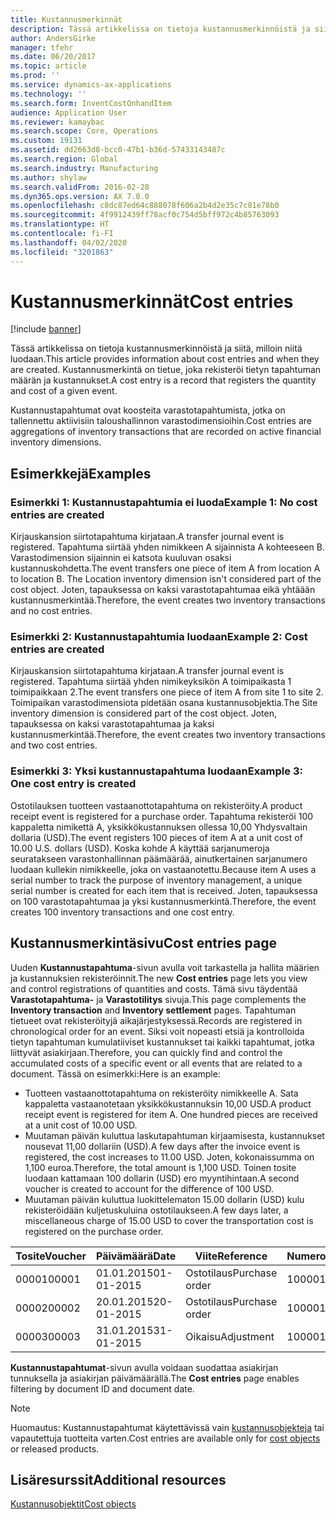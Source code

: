 ```yaml
---
title: Kustannusmerkinnät
description: Tässä artikkelissa on tietoja kustannusmerkinnöistä ja siitä, milloin niitä luodaan. Kustannusmerkintä on tietue, joka rekisteröi tietyn tapahtuman määrän ja kustannukset.
author: AndersGirke
manager: tfehr
ms.date: 06/20/2017
ms.topic: article
ms.prod: ''
ms.service: dynamics-ax-applications
ms.technology: ''
ms.search.form: InventCostOnhandItem
audience: Application User
ms.reviewer: kamaybac
ms.search.scope: Core, Operations
ms.custom: 19131
ms.assetid: dd2663d8-bcc0-47b1-b36d-57433143487c
ms.search.region: Global
ms.search.industry: Manufacturing
ms.author: shylaw
ms.search.validFrom: 2016-02-28
ms.dyn365.ops.version: AX 7.0.0
ms.openlocfilehash: c8dc87ed64c888078f606a2b4d2e35c7c81e78b0
ms.sourcegitcommit: 4f9912439ff78acf0c754d5bff972c4b85763093
ms.translationtype: HT
ms.contentlocale: fi-FI
ms.lasthandoff: 04/02/2020
ms.locfileid: "3201863"
---
```

# <a name="cost-entries"></a><span data-ttu-id="42ed5-104">Kustannusmerkinnät</span><span class="sxs-lookup"><span data-stu-id="42ed5-104">Cost entries</span></span>

[!include [banner](../includes/banner.md)]

<span data-ttu-id="42ed5-105">Tässä artikkelissa on tietoja kustannusmerkinnöistä ja siitä, milloin niitä luodaan.</span><span class="sxs-lookup"><span data-stu-id="42ed5-105">This article provides information about cost entries and when they are created.</span></span> <span data-ttu-id="42ed5-106">Kustannusmerkintä on tietue, joka rekisteröi tietyn tapahtuman määrän ja kustannukset.</span><span class="sxs-lookup"><span data-stu-id="42ed5-106">A cost entry is a record that registers the quantity and cost of a given event.</span></span>

<span data-ttu-id="42ed5-107">Kustannustapahtumat ovat koosteita varastotapahtumista, jotka on tallennettu aktiivisiin taloushallinnon varastodimensioihin.</span><span class="sxs-lookup"><span data-stu-id="42ed5-107">Cost entries are aggregations of inventory transactions that are recorded on active financial inventory dimensions.</span></span>

## <a name="examples"></a><span data-ttu-id="42ed5-108">Esimerkkejä</span><span class="sxs-lookup"><span data-stu-id="42ed5-108">Examples</span></span>
### <a name="example-1-no-cost-entries-are-created"></a><span data-ttu-id="42ed5-109">Esimerkki 1: Kustannustapahtumia ei luoda</span><span class="sxs-lookup"><span data-stu-id="42ed5-109">Example 1: No cost entries are created</span></span>

<span data-ttu-id="42ed5-110">Kirjauskansion siirtotapahtuma kirjataan.</span><span class="sxs-lookup"><span data-stu-id="42ed5-110">A transfer journal event is registered.</span></span> <span data-ttu-id="42ed5-111">Tapahtuma siirtää yhden nimikkeen A sijainnista A kohteeseen B. Varastodimension sijainnin ei katsota kuuluvan osaksi kustannuskohdetta.</span><span class="sxs-lookup"><span data-stu-id="42ed5-111">The event transfers one piece of item A from location A to location B. The Location inventory dimension isn't considered part of the cost object.</span></span> <span data-ttu-id="42ed5-112">Joten, tapauksessa on kaksi varastotapahtumaa eikä yhtäään kustannusmerkintää.</span><span class="sxs-lookup"><span data-stu-id="42ed5-112">Therefore, the event creates two inventory transactions and no cost entries.</span></span>

### <a name="example-2-cost-entries-are-created"></a><span data-ttu-id="42ed5-113">Esimerkki 2: Kustannustapahtumia luodaan</span><span class="sxs-lookup"><span data-stu-id="42ed5-113">Example 2: Cost entries are created</span></span>

<span data-ttu-id="42ed5-114">Kirjauskansion siirtotapahtuma kirjataan.</span><span class="sxs-lookup"><span data-stu-id="42ed5-114">A transfer journal event is registered.</span></span> <span data-ttu-id="42ed5-115">Tapahtuma siirtää yhden nimikeyksikön A toimipaikasta 1 toimipaikkaan 2.</span><span class="sxs-lookup"><span data-stu-id="42ed5-115">The event transfers one piece of item A from site 1 to site 2.</span></span> <span data-ttu-id="42ed5-116">Toimipaikan varastodimensiota pidetään osana kustannusobjektia.</span><span class="sxs-lookup"><span data-stu-id="42ed5-116">The Site inventory dimension is considered part of the cost object.</span></span> <span data-ttu-id="42ed5-117">Joten, tapauksessa on kaksi varastotapahtumaa ja kaksi kustannusmerkintää.</span><span class="sxs-lookup"><span data-stu-id="42ed5-117">Therefore, the event creates two inventory transactions and two cost entries.</span></span>

### <a name="example-3-one-cost-entry-is-created"></a><span data-ttu-id="42ed5-118">Esimerkki 3: Yksi kustannustapahtuma luodaan</span><span class="sxs-lookup"><span data-stu-id="42ed5-118">Example 3: One cost entry is created</span></span>

<span data-ttu-id="42ed5-119">Ostotilauksen tuotteen vastaanottotapahtuma on rekisteröity.</span><span class="sxs-lookup"><span data-stu-id="42ed5-119">A product receipt event is registered for a purchase order.</span></span> <span data-ttu-id="42ed5-120">Tapahtuma rekisteröi 100 kappaletta nimikettä A, yksikkökustannuksen ollessa 10,00 Yhdysvaltain dollaria (USD).</span><span class="sxs-lookup"><span data-stu-id="42ed5-120">The event registers 100 pieces of item A at a unit cost of 10.00 U.S. dollars (USD).</span></span> <span data-ttu-id="42ed5-121">Koska kohde A käyttää sarjanumeroja seuratakseen varastonhallinnan päämäärää, ainutkertainen sarjanumero luodaan kullekin nimikkeelle, joka on vastaanotettu.</span><span class="sxs-lookup"><span data-stu-id="42ed5-121">Because item A uses a serial number to track the purpose of inventory management, a unique serial number is created for each item that is received.</span></span> <span data-ttu-id="42ed5-122">Joten, tapauksessa on 100 varastotapahtumaa ja yksi kustannusmerkintä.</span><span class="sxs-lookup"><span data-stu-id="42ed5-122">Therefore, the event creates 100 inventory transactions and one cost entry.</span></span>

## <a name="cost-entries-page"></a><span data-ttu-id="42ed5-123">Kustannusmerkintäsivu</span><span class="sxs-lookup"><span data-stu-id="42ed5-123">Cost entries page</span></span>
<span data-ttu-id="42ed5-124">Uuden **Kustannustapahtuma**-sivun avulla voit tarkastella ja hallita määrien ja kustannuksien rekisteröinnit.</span><span class="sxs-lookup"><span data-stu-id="42ed5-124">The new **Cost entries** page lets you view and control registrations of quantities and costs.</span></span> <span data-ttu-id="42ed5-125">Tämä sivu täydentää **Varastotapahtuma-** ja **Varastotilitys** sivuja.</span><span class="sxs-lookup"><span data-stu-id="42ed5-125">This page complements the **Inventory transaction** and **Inventory settlement** pages.</span></span> <span data-ttu-id="42ed5-126">Tapahtuman tietueet ovat rekisteröityjä aikajärjestyksessä.</span><span class="sxs-lookup"><span data-stu-id="42ed5-126">Records are registered in chronological order for an event.</span></span> <span data-ttu-id="42ed5-127">Siksi voit nopeasti etsiä ja kontrolloida tietyn tapahtuman kumulatiiviset kustannukset tai kaikki tapahtumat, jotka liittyvät asiakirjaan.</span><span class="sxs-lookup"><span data-stu-id="42ed5-127">Therefore, you can quickly find and control the accumulated costs of a specific event or all events that are related to a document.</span></span> <span data-ttu-id="42ed5-128">Tässä on esimerkki:</span><span class="sxs-lookup"><span data-stu-id="42ed5-128">Here is an example:</span></span>

-   <span data-ttu-id="42ed5-129">Tuotteen vastaanottotapahtuma on rekisteröity nimikkeelle A. Sata kappaletta vastaanotetaan yksikkökustannuksin 10,00 USD.</span><span class="sxs-lookup"><span data-stu-id="42ed5-129">A product receipt event is registered for item A. One hundred pieces are received at a unit cost of 10.00 USD.</span></span>
-   <span data-ttu-id="42ed5-130">Muutaman päivän kuluttua laskutapahtuman kirjaamisesta, kustannukset nousevat 11,00 dollariin (USD).</span><span class="sxs-lookup"><span data-stu-id="42ed5-130">A few days after the invoice event is registered, the cost increases to 11.00 USD.</span></span> <span data-ttu-id="42ed5-131">Joten, kokonaissumma on 1,100 euroa.</span><span class="sxs-lookup"><span data-stu-id="42ed5-131">Therefore, the total amount is 1,100 USD.</span></span> <span data-ttu-id="42ed5-132">Toinen tosite luodaan kattamaan 100 dollarin (USD) ero myyntihintaan.</span><span class="sxs-lookup"><span data-stu-id="42ed5-132">A second voucher is created to account for the difference of 100 USD.</span></span>
-   <span data-ttu-id="42ed5-133">Muutaman päivän kuluttua luokittelematon 15.00 dollarin (USD) kulu rekisteröidään kuljetuskuluina ostotilaukseen.</span><span class="sxs-lookup"><span data-stu-id="42ed5-133">A few days later, a miscellaneous charge of 15.00 USD to cover the transportation cost is registered on the purchase order.</span></span>

| <span data-ttu-id="42ed5-134">Tosite</span><span class="sxs-lookup"><span data-stu-id="42ed5-134">Voucher</span></span> | <span data-ttu-id="42ed5-135">Päivämäärä</span><span class="sxs-lookup"><span data-stu-id="42ed5-135">Date</span></span>       | <span data-ttu-id="42ed5-136">Viite</span><span class="sxs-lookup"><span data-stu-id="42ed5-136">Reference</span></span>      | <span data-ttu-id="42ed5-137">Numero</span><span class="sxs-lookup"><span data-stu-id="42ed5-137">Number</span></span> | <span data-ttu-id="42ed5-138">Erätunnus</span><span class="sxs-lookup"><span data-stu-id="42ed5-138">Lot ID</span></span>  | <span data-ttu-id="42ed5-139">Määrä</span><span class="sxs-lookup"><span data-stu-id="42ed5-139">Quantity</span></span> | <span data-ttu-id="42ed5-140">Summa</span><span class="sxs-lookup"><span data-stu-id="42ed5-140">Amount</span></span>  |
|---------|------------|----------------|--------|---------|---------------|----|
| <span data-ttu-id="42ed5-141">00001</span><span class="sxs-lookup"><span data-stu-id="42ed5-141">00001</span></span>   | <span data-ttu-id="42ed5-142">01.01.2015</span><span class="sxs-lookup"><span data-stu-id="42ed5-142">01-01-2015</span></span> | <span data-ttu-id="42ed5-143">Ostotilaus</span><span class="sxs-lookup"><span data-stu-id="42ed5-143">Purchase order</span></span> | <span data-ttu-id="42ed5-144">100001</span><span class="sxs-lookup"><span data-stu-id="42ed5-144">100001</span></span> | <span data-ttu-id="42ed5-145">0000101</span><span class="sxs-lookup"><span data-stu-id="42ed5-145">0000101</span></span> | <span data-ttu-id="42ed5-146">100,00</span><span class="sxs-lookup"><span data-stu-id="42ed5-146">100.00</span></span>   | <span data-ttu-id="42ed5-147">1000.00</span><span class="sxs-lookup"><span data-stu-id="42ed5-147">1000.00</span></span> |
| <span data-ttu-id="42ed5-148">00002</span><span class="sxs-lookup"><span data-stu-id="42ed5-148">00002</span></span>   | <span data-ttu-id="42ed5-149">20.01.2015</span><span class="sxs-lookup"><span data-stu-id="42ed5-149">20-01-2015</span></span> | <span data-ttu-id="42ed5-150">Ostotilaus</span><span class="sxs-lookup"><span data-stu-id="42ed5-150">Purchase order</span></span> | <span data-ttu-id="42ed5-151">100001</span><span class="sxs-lookup"><span data-stu-id="42ed5-151">100001</span></span> | <span data-ttu-id="42ed5-152">0000101</span><span class="sxs-lookup"><span data-stu-id="42ed5-152">0000101</span></span> |          | <span data-ttu-id="42ed5-153">100,00</span><span class="sxs-lookup"><span data-stu-id="42ed5-153">100.00</span></span>  |
| <span data-ttu-id="42ed5-154">00003</span><span class="sxs-lookup"><span data-stu-id="42ed5-154">00003</span></span>   | <span data-ttu-id="42ed5-155">31.01.2015</span><span class="sxs-lookup"><span data-stu-id="42ed5-155">31-01-2015</span></span> | <span data-ttu-id="42ed5-156">Oikaisu</span><span class="sxs-lookup"><span data-stu-id="42ed5-156">Adjustment</span></span>     | <span data-ttu-id="42ed5-157">100001</span><span class="sxs-lookup"><span data-stu-id="42ed5-157">100001</span></span> | <span data-ttu-id="42ed5-158">0000101</span><span class="sxs-lookup"><span data-stu-id="42ed5-158">0000101</span></span> |          | <span data-ttu-id="42ed5-159">15,00</span><span class="sxs-lookup"><span data-stu-id="42ed5-159">15.00</span></span>   |

<span data-ttu-id="42ed5-160">**Kustannustapahtumat**-sivun avulla voidaan suodattaa asiakirjan tunnuksella ja asiakirjan päivämäärällä.</span><span class="sxs-lookup"><span data-stu-id="42ed5-160">The **Cost entries** page enables filtering by document ID and document date.</span></span> 

> [!NOTE]
> <span data-ttu-id="42ed5-161">Huomautus: Kustannustapahtumat käytettävissä vain [kustannusobjekteja](cost-object.md) tai vapautettuja tuotteita varten.</span><span class="sxs-lookup"><span data-stu-id="42ed5-161">Cost entries are available only for [cost objects](cost-object.md) or released products.</span></span>

<a name="additional-resources"></a><span data-ttu-id="42ed5-162">Lisäresurssit</span><span class="sxs-lookup"><span data-stu-id="42ed5-162">Additional resources</span></span>
--------

[<span data-ttu-id="42ed5-163">Kustannusobjektit</span><span class="sxs-lookup"><span data-stu-id="42ed5-163">Cost objects</span></span>](cost-object.md)




